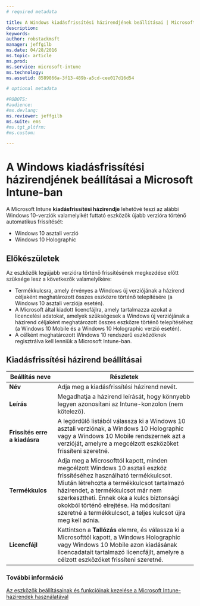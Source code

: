 ```yaml
---
# required metadata

title: A Windows kiadásfrissítési házirendjének beállításai | Microsoft Intune
description:
keywords:
author: robstackmsft
manager: jeffgilb
ms.date: 04/28/2016
ms.topic: article
ms.prod:
ms.service: microsoft-intune
ms.technology:
ms.assetid: 8589866a-3f13-489b-a5cd-cee017d16d54

# optional metadata

#ROBOTS:
#audience:
#ms.devlang:
ms.reviewer: jeffgilb
ms.suite: ems
#ms.tgt_pltfrm:
#ms.custom:

---
```


# A Windows kiadásfrissítési házirendjének beállításai a Microsoft Intune-ban
A Microsoft Intune **kiadásfrissítési házirendje** lehetővé teszi az alábbi Windows 10-verziók valamelyikét futtató eszközök újabb verzióra történő automatikus frissítését:
* Windows 10 asztali verzió
* Windows 10 Holographic

## Előkészületek
Az eszközök legújabb verzióra történő frissítésének megkezdése előtt szüksége lesz a következők valamelyikére:
* Termékkulcsra, amely érvényes a Windows új verziójának a házirend céljaként meghatározott összes eszközre történő telepítésére (a Windows 10 asztali verziója esetén).
* A Microsoft által kiadott licencfájlra, amely tartalmazza azokat a licencelési adatokat, amelyek szükségesek a Windows új verziójának a házirend céljaként meghatározott összes eszközre történő telepítéséhez (a Windows 10 Mobile és a Windows 10 Holographic verzió esetén).
* A célként meghatározott Windows 10 rendszerű eszközöknek regisztrálva kell lenniük a Microsoft Intune-ban.

## Kiadásfrissítési házirend beállításai

|Beállítás neve|Részletek|
|-|-|
|**Név**|Adja meg a kiadásfrissítési házirend nevét.|
|**Leírás**|Megadhatja a házirend leírását, hogy könnyebb legyen azonosítani az Intune-konzolon (nem kötelező).
|**Frissítés erre a kiadásra**|A legördülő listából válassza ki a Windows 10 asztali verziónak, a Windows 10 Holographic vagy a Windows 10 Mobile rendszernek azt a verzióját, amelyre a megcélzott eszközöket frissíteni szeretné.
|**Termékkulcs**|Adja meg a Microsofttól kapott, minden megcélzott Windows 10 asztali eszköz frissítéséhez használható termékkulcsot.<br>Miután létrehozta a termékkulcsot tartalmazó házirendet, a termékkulcsot már nem szerkesztheti. Ennek oka a kulcs biztonsági okokból történő elrejtése. Ha módosítani szeretné a termékkulcsot, a teljes kulcsot újra meg kell adnia.
|**Licencfájl**|Kattintson a **Tallózás** elemre, és válassza ki a Microsofttól kapott, a Windows Holographic vagy Windows 10 Mobile azon kiadásának licencadatait tartalmazó licencfájlt, amelyre a célzott eszközöket frissíteni szeretné.

### További információ
[Az eszközök beállításainak és funkcióinak kezelése a Microsoft Intune-házirendek használatával](manage-settings-and-features-on-your-devices-with-microsoft-intune-policies.md)

<!--HONumber=Jun16_HO1-->


